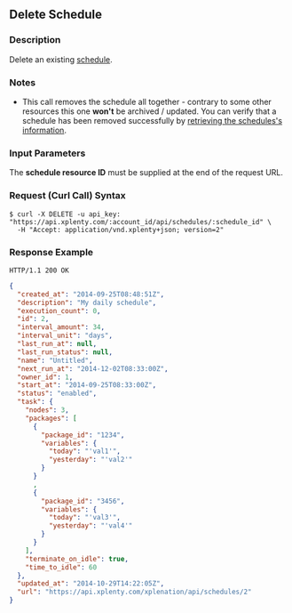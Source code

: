 ## Delete Schedule

### Description
Delete an existing [schedule](https://github.com/xplenty/xplenty-api-doc-v2/blob/master/resources/schedule.md).

### Notes
* This call removes the schedule all together - contrary to some other resources this one **won't** be archived / updated.
You can verify that a schedule has been removed successfully by [retrieving the schedules's information](https://github.com/xplenty/xplenty-api-doc-v2/blob/master/sections/get-schedule-information.md).

### Input Parameters
The **schedule resource ID** must be supplied at the end of the request URL.

### Request (Curl Call) Syntax
```shell
$ curl -X DELETE -u api_key: "https://api.xplenty.com/:account_id/api/schedules/:schedule_id" \
  -H "Accept: application/vnd.xplenty+json; version=2" 
```

### Response Example
```HTTP
HTTP/1.1 200 OK
```

```json
{
  "created_at": "2014-09-25T08:48:51Z",
  "description": "My daily schedule",
  "execution_count": 0,
  "id": 2,
  "interval_amount": 34,
  "interval_unit": "days",
  "last_run_at": null,
  "last_run_status": null,
  "name": "Untitled",
  "next_run_at": "2014-12-02T08:33:00Z",
  "owner_id": 1,
  "start_at": "2014-09-25T08:33:00Z",
  "status": "enabled",
  "task": {
    "nodes": 3,
    "packages": [
      {
        "package_id": "1234",
        "variables": {
          "today": "'val1'",
          "yesterday": "'val2'"
        }
      }
      ,      
      {
        "package_id": "3456",
        "variables": {
          "today": "'val3'",
          "yesterday": "'val4'"
        }
      }
    ],
    "terminate_on_idle": true,
    "time_to_idle": 60
  },
  "updated_at": "2014-10-29T14:22:05Z",
  "url": "https://api.xplenty.com/xplenation/api/schedules/2"
}
```
